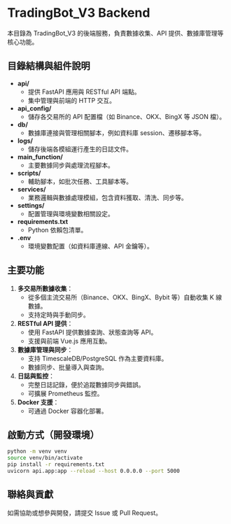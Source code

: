 # TradingBot_V3 Backend

本目錄為 TradingBot_V3 的後端服務，負責數據收集、API 提供、數據庫管理等核心功能。

## 目錄結構與組件說明

- **api/**
  - 提供 FastAPI 應用與 RESTful API 端點。
  - 集中管理與前端的 HTTP 交互。
- **api_config/**
  - 儲存各交易所的 API 配置檔（如 Binance、OKX、BingX 等 JSON 檔）。
- **db/**
  - 數據庫連接與管理相關腳本，例如資料庫 session、遷移腳本等。
- **logs/**
  - 儲存後端各模組運行產生的日誌文件。
- **main_function/**
  - 主要數據同步與處理流程腳本。
- **scripts/**
  - 輔助腳本，如批次任務、工具腳本等。
- **services/**
  - 業務邏輯與數據處理模組，包含資料獲取、清洗、同步等。
- **settings/**
  - 配置管理與環境變數相關設定。
- **requirements.txt**
  - Python 依賴包清單。
- **.env**
  - 環境變數配置（如資料庫連線、API 金鑰等）。

## 主要功能

1. **多交易所數據收集**：
   - 從多個主流交易所（Binance、OKX、BingX、Bybit 等）自動收集 K 線數據。
   - 支持定時與手動同步。
2. **RESTful API 提供**：
   - 使用 FastAPI 提供數據查詢、狀態查詢等 API。
   - 支援與前端 Vue.js 應用互動。
3. **數據庫管理與同步**：
   - 支持 TimescaleDB/PostgreSQL 作為主要資料庫。
   - 數據同步、批量導入與查詢。
4. **日誌與監控**：
   - 完整日誌記錄，便於追蹤數據同步與錯誤。
   - 可擴展 Prometheus 監控。
5. **Docker 支援**：
   - 可通過 Docker 容器化部署。

## 啟動方式（開發環境）

```bash
python -m venv venv
source venv/bin/activate
pip install -r requirements.txt
uvicorn api.app:app --reload --host 0.0.0.0 --port 5000
```

## 聯絡與貢獻
如需協助或想參與開發，請提交 Issue 或 Pull Request。
